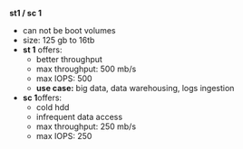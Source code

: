 
**st1 / sc 1**

- can not be boot volumes
- size: 125 gb to 16tb
- **st 1** offers:
	- better throughput
	- max throughput: 500 mb/s
	- max IOPS: 500
	- **use case:** big data, data warehousing, logs ingestion
- **sc 1**offers:
	- cold hdd
	- infrequent data access
	- max throughput: 250 mb/s
	- max IOPS: 250
